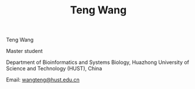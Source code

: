 ﻿---
# Display name
title: Teng Wang

# Username (this should match the folder name)
authors:
- Teng-Wang

# Is this the primary user of the site?
superuser: false

# Role/position
role: Master student of Chen Lab

# Organizations/Affiliations
organizations:
- name: Huazhong University of Science and Technology
  url: ""

# Short bio (displayed in user profile at end of posts)
bio: 

interests:
- Metagenomics
- Bioinformatics
- Microbiology

education:
  courses:
  - course: Bachelor of Bioinformatics
    institution: Huazhong Univeisity of Science and Technology, China
    year: 2014 to present


# Social/Academic Networking
# For available icons, see: https://sourcethemes.com/academic/docs/page-builder/#icons
#   For an email link, use "fas" icon pack, "envelope" icon, and a link in the
#   form "mailto:your-email@example.com" or "#contact" for contact widget.

# Link to a PDF of your resume/CV from the About widget.
# To enable, copy your resume/CV to `static/files/cv.pdf` and uncomment the lines below.
# - icon: cv
#   icon_pack: ai
#   link: files/cv.pdf

# Enter email to display Gravatar (if Gravatar enabled in Config)
email: ""

# Organizational groups that you belong to (for People widget)
#   Set this to `[]` or comment out if you are not using People widget.
user_groups:
- Master Students
---

Teng Wang

Master student

Department of Bioinformatics and Systems Biology, Huazhong University of Science and Technology (HUST), China

Email: wangteng@hust.edu.cn